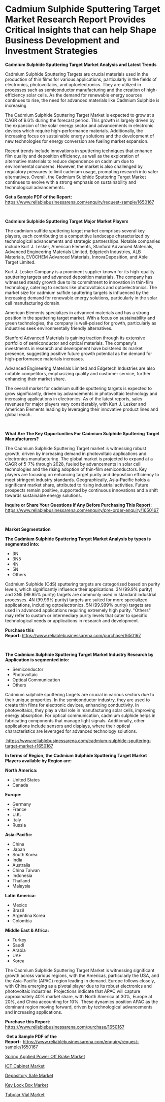 <p><h1>Cadmium Sulphide Sputtering Target Market Research Report Provides Critical Insights that can help Shape Business Development and Investment Strategies</h1></p><p><strong>Cadmium Sulphide Sputtering Target Market Analysis and Latest Trends</strong></p>
<p><p>Cadmium Sulphide Sputtering Targets are crucial materials used in the production of thin films for various applications, particularly in the fields of electronics, photovoltaics, and optoelectronics. They are utilized in processes such as semiconductor manufacturing and the creation of high-efficiency solar cells. As the demand for renewable energy sources continues to rise, the need for advanced materials like Cadmium Sulphide is increasing.</p><p>The Cadmium Sulphide Sputtering Target Market is expected to grow at a CAGR of 9.6% during the forecast period. This growth is largely driven by the expansion of the solar energy sector and advancements in electronic devices which require high-performance materials. Additionally, the increasing focus on sustainable energy solutions and the development of new technologies for energy conversion are fueling market expansion. </p><p>Recent trends include innovations in sputtering techniques that enhance film quality and deposition efficiency, as well as the exploration of alternative materials to reduce dependence on cadmium due to environmental concerns. However, the market is also challenged by regulatory pressures to limit cadmium usage, prompting research into safer alternatives. Overall, the Cadmium Sulphide Sputtering Target Market continues to evolve with a strong emphasis on sustainability and technological advancements.</p></p>
<p><strong>Get a Sample PDF of the Report:&nbsp;</strong> <a href="https://www.reliablebusinessarena.com/enquiry/request-sample/1650167?utm_campaign=1288&utm_medium=2&utm_source=Github&utm_content=ia&utm_term=26092024&utm_id=cadmium-sulphide-sputtering-target">https://www.reliablebusinessarena.com/enquiry/request-sample/1650167</a></p>
<p>&nbsp;</p>
<p><strong>Cadmium Sulphide Sputtering Target Major Market Players</strong></p>
<p><p>The cadmium sulfide sputtering target market comprises several key players, each contributing to a competitive landscape characterized by technological advancements and strategic partnerships. Notable companies include Kurt J. Lesker, American Elements, Stanford Advanced Materials, Advanced Engineering Materials Limited, Edgetech Industries, ALB Materials, EVOCHEM Advanced Materials, InnovaDeposition, and Able Target Limited.</p><p>Kurt J. Lesker Company is a prominent supplier known for its high-quality sputtering targets and advanced deposition materials. The company has witnessed steady growth due to its commitment to innovation in thin-film technology, catering to sectors like photovoltaics and optoelectronics. The market size for cadmium sulfide sputtering targets is influenced by the increasing demand for renewable energy solutions, particularly in the solar cell manufacturing domain.</p><p>American Elements specializes in advanced materials and has a strong position in the sputtering target market. With a focus on sustainability and green technologies, the company is well-poised for growth, particularly as industries seek environmentally friendly alternatives.</p><p>Stanford Advanced Materials is gaining traction through its extensive portfolio of semiconductor and optical materials. The company's investments in research and development have bolstered its market presence, suggesting positive future growth potential as the demand for high-performance materials increases.</p><p>Advanced Engineering Materials Limited and Edgetech Industries are also notable competitors, emphasizing quality and customer service, further enhancing their market share.</p><p>The overall market for cadmium sulfide sputtering targets is expected to grow significantly, driven by advancements in photovoltaic technology and increasing applications in electronics. As of the latest reports, sales revenues for major players vary considerably, with Kurt J. Lesker and American Elements leading by leveraging their innovative product lines and global reach.</p></p>
<p>&nbsp;</p>
<p><strong>What Are The Key Opportunities For Cadmium Sulphide Sputtering Target Manufacturers?</strong></p>
<p><p>The Cadmium Sulphide Sputtering Target market is witnessing robust growth, driven by increasing demand in photovoltaic applications and electronics manufacturing. The global market is projected to expand at a CAGR of 5-7% through 2028, fueled by advancements in solar cell technologies and the rising adoption of thin-film semiconductors. Key players are focusing on enhancing target purity and deposition efficiency to meet stringent industry standards. Geographically, Asia-Pacific holds a significant market share, attributed to rising industrial activities. Future prospects remain positive, supported by continuous innovations and a shift towards sustainable energy solutions.</p></p>
<p><strong>Inquire or Share Your Questions If Any Before Purchasing This Report:</strong> <a href="https://www.reliablebusinessarena.com/enquiry/pre-order-enquiry/1650167?utm_campaign=1288&utm_medium=2&utm_source=Github&utm_content=ia&utm_term=26092024&utm_id=cadmium-sulphide-sputtering-target">https://www.reliablebusinessarena.com/enquiry/pre-order-enquiry/1650167</a></p>
<p>&nbsp;</p>
<p><strong>Market Segmentation</strong></p>
<p><strong>The Cadmium Sulphide Sputtering Target Market Analysis by types is segmented into:</strong></p>
<p><ul><li>3N</li><li>3N5</li><li>4N</li><li>5N</li><li>Others</li></ul></p>
<p><p>Cadmium Sulphide (CdS) sputtering targets are categorized based on purity levels, which significantly influence their applications. 3N (99.9% purity) and 3N5 (99.95% purity) targets are commonly used in standard industrial processes. 4N (99.99% purity) targets are suited for more specialized applications, including optoelectronics. 5N (99.999% purity) targets are used in advanced applications requiring extremely high purity. "Others" may refer to custom or intermediary purity levels that cater to specific technological needs or applications in research and development.</p></p>
<p><strong>Purchase this Report:&nbsp;</strong><a href="https://www.reliablebusinessarena.com/purchase/1650167?utm_campaign=1288&utm_medium=2&utm_source=Github&utm_content=ia&utm_term=26092024&utm_id=cadmium-sulphide-sputtering-target">https://www.reliablebusinessarena.com/purchase/1650167</a></p>
<p>&nbsp;</p>
<p><strong>The Cadmium Sulphide Sputtering Target Market Industry Research by Application is segmented into:</strong></p>
<p><ul><li>Semiconductor</li><li>Photovoltaic</li><li>Optical Communication</li><li>Others</li></ul></p>
<p><p>Cadmium sulphide sputtering targets are crucial in various sectors due to their unique properties. In the semiconductor industry, they are used to create thin films for electronic devices, enhancing conductivity. In photovoltaics, they play a vital role in manufacturing solar cells, improving energy absorption. For optical communication, cadmium sulphide helps in fabricating components that manage light signals. Additionally, other applications include sensors and displays, where their optical characteristics are leveraged for advanced technology solutions.</p></p>
<p><a href="https://www.reliablebusinessarena.com/cadmium-sulphide-sputtering-target-market-r1650167?utm_campaign=1288&utm_medium=2&utm_source=Github&utm_content=ia&utm_term=26092024&utm_id=cadmium-sulphide-sputtering-target">&nbsp;https://www.reliablebusinessarena.com/cadmium-sulphide-sputtering-target-market-r1650167</a></p>
<p><strong>In terms of Region, the Cadmium Sulphide Sputtering Target Market Players available by Region are:</strong></p>
<p>
    <p> <strong> North America: </strong>
        <ul>
            <li>United States</li>
            <li>Canada</li>
        </ul>
        </p> 
    <p> <strong> Europe: </strong>
        <ul>
            <li>Germany</li>
            <li>France</li>
            <li>U.K.</li>
            <li>Italy</li>
            <li>Russia</li>
        </ul>
        </p> 
    <p> <strong> Asia-Pacific: </strong>
        <ul>
            <li>China</li>
            <li>Japan</li>
            <li>South Korea</li>
            <li>India</li>
            <li>Australia</li>
            <li>China Taiwan</li>
            <li>Indonesia</li>
            <li>Thailand</li>
            <li>Malaysia</li>
        </ul>
        </p> 
    <p> <strong> Latin America: </strong>
        <ul>
            <li>Mexico</li>
            <li>Brazil</li>
            <li>Argentina Korea</li>
            <li>Colombia</li>
        </ul>
        </p> 
    <p> <strong> Middle East & Africa: </strong>
        <ul>
            <li>Turkey</li>
            <li>Saudi</li>
            <li>Arabia</li>
            <li>UAE</li>
            <li>Korea</li>
        </ul>
    </p>
    </p>
<p><p>The Cadmium Sulphide Sputtering Target Market is witnessing significant growth across various regions, with the Americas, particularly the USA, and the Asia-Pacific (APAC) region leading in demand. Europe follows closely, with China emerging as a pivotal player due to its robust electronics and photovoltaic industries. Projections indicate that APAC will capture approximately 40% market share, with North America at 30%, Europe at 20%, and China accounting for 10%. These dynamics position APAC as the dominant region moving forward, driven by technological advancements and increasing applications.</p></p>
<p><strong>Purchase this Report: </strong><a href="https://www.reliablebusinessarena.com/purchase/1650167?utm_campaign=1288&utm_medium=2&utm_source=Github&utm_content=ia&utm_term=26092024&utm_id=cadmium-sulphide-sputtering-target">https://www.reliablebusinessarena.com/purchase/1650167</a></p>
<p>&nbsp;<strong>Get a Sample PDF of the Report:&nbsp;&nbsp;</strong><a href="https://www.reliablebusinessarena.com/enquiry/request-sample/1650167?utm_campaign=1288&utm_medium=2&utm_source=Github&utm_content=ia&utm_term=26092024&utm_id=cadmium-sulphide-sputtering-target">https://www.reliablebusinessarena.com/enquiry/request-sample/1650167</a></p>
<p><strong></strong></p>
<p><p><a href="https://github.com/gulaimolin/Market-Research-Report-List-6/blob/main/spring-applied-power-off-brake-market.md?utm_campaign=1288&utm_medium=2&utm_source=Github&utm_content=ia&utm_term=26092024&utm_id=cadmium-sulphide-sputtering-target">Spring Applied Power Off Brake Market</a></p><p><a href="https://www.linkedin.com/pulse/ict-cabinet-market-global-regional-analysis-2024-2031-ph9ce?trackingId=kuKhikvlR%2BuJqcvB0k62%2FQ%3D%3D&utm_campaign=1288&utm_medium=2&utm_source=Github&utm_content=ia&utm_term=26092024&utm_id=cadmium-sulphide-sputtering-target">ICT Cabinet Market</a></p><p><a href="https://issuu.com/reportprime-2/docs/depository-safe-market-size-2030.pp_675f7287ba51af?utm_campaign=1288&utm_medium=2&utm_source=Github&utm_content=ia&utm_term=26092024&utm_id=cadmium-sulphide-sputtering-target">Depository Safe Market</a></p><p><a href="https://issuu.com/reportprime-2/docs/key-lock-box-market-size-2030.pptx_ad81f02bec9970?utm_campaign=1288&utm_medium=2&utm_source=Github&utm_content=ia&utm_term=26092024&utm_id=cadmium-sulphide-sputtering-target">Key Lock Box Market</a></p><p><a href="https://www.linkedin.com/pulse/how-regions-adapting-tubular-vial-market-global-trends-overview-wbsoe?trackingId=H5WidsVrRg%2Bv3f5h3oRUUg%3D%3D&utm_campaign=1288&utm_medium=2&utm_source=Github&utm_content=ia&utm_term=26092024&utm_id=cadmium-sulphide-sputtering-target">Tubular Vial Market</a></p></p>